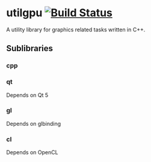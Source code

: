 # utilgpu [![Build Status](https://travis-ci.org/simonkrogmann/utilgpu.svg?branch=master)](https://travis-ci.org/simonkrogmann/utilgpu)

A utility library for graphics related tasks written in C++.

## Sublibraries

### cpp

### qt
Depends on Qt 5

### gl
Depends on glbinding

### cl
Depends on OpenCL
